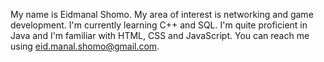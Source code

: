 My name is Eidmanal Shomo.
My area of interest is networking and game development.
I'm currently learning C++ and SQL.
I'm quite proficient in Java and I'm familiar with HTML, CSS and JavaScript.
You can reach me using eid.manal.shomo@gmail.com.

<!---
Eidmanal/Eidmanal is a ✨ special ✨ repository because its `README.md` (this file) appears on your GitHub profile.
You can click the Preview link to take a look at your changes.
--->
